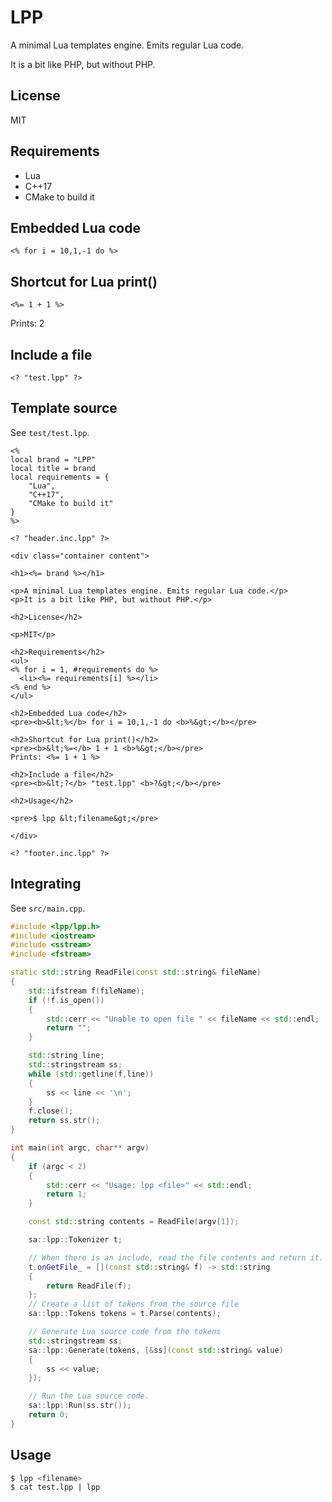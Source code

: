 # LPP

A minimal Lua templates engine. Emits regular Lua code.

It is a bit like PHP, but without PHP.

## License

MIT

## Requirements

* Lua
* C++17
* CMake to build it

## Embedded Lua code

~~~
<% for i = 10,1,-1 do %>
~~~

## Shortcut for Lua print()

~~~
<%= 1 + 1 %>
~~~

Prints: 2

## Include a file

~~~
<? "test.lpp" ?>
~~~

## Template source

See `test/test.lpp`.

~~~
<%
local brand = "LPP"
local title = brand
local requirements = {
	"Lua",
	"C++17",
	"CMake to build it"
}
%>

<? "header.inc.lpp" ?>

<div class="container content">

<h1><%= brand %></h1>

<p>A minimal Lua templates engine. Emits regular Lua code.</p>
<p>It is a bit like PHP, but without PHP.</p>

<h2>License</h2>

<p>MIT</p>

<h2>Requirements</h2>
<ul>
<% for i = 1, #requirements do %>
  <li><%= requirements[i] %></li>
<% end %>
</ul>

<h2>Embedded Lua code</h2>
<pre><b>&lt;%</b> for i = 10,1,-1 do <b>%&gt;</b></pre>

<h2>Shortcut for Lua print()</h2>
<pre><b>&lt;%=</b> 1 + 1 <b>%&gt;</b></pre>
Prints: <%= 1 + 1 %>

<h2>Include a file</h2>
<pre><b>&lt;?</b> "test.lpp" <b>?&gt;</b></pre>

<h2>Usage</h2>

<pre>$ lpp &lt;filename&gt;</pre>

</div>

<? "footer.inc.lpp" ?>
~~~

## Integrating

See `src/main.cpp`.

~~~cpp
#include <lpp/lpp.h>
#include <iostream>
#include <sstream>
#include <fstream>

static std::string ReadFile(const std::string& fileName)
{
    std::ifstream f(fileName);
    if (!f.is_open())
    {
        std::cerr << "Unable to open file " << fileName << std::endl;
        return "";
    }

    std::string line;
    std::stringstream ss;
    while (std::getline(f,line))
    {
        ss << line << '\n';
    }
    f.close();
    return ss.str();
}

int main(int argc, char** argv)
{
    if (argc < 2)
    {
        std::cerr << "Usage: lpp <file>" << std::endl;
        return 1;
    }

    const std::string contents = ReadFile(argv[1]);

    sa::lpp::Tokenizer t;

    // When there is an include, read the file contents and return it.
    t.onGetFile_ = [](const std::string& f) -> std::string
    {
        return ReadFile(f);
    };    
    // Create a list of tokens from the source file
    sa::lpp::Tokens tokens = t.Parse(contents);

    // Generate Lua source code from the tokens
    std::stringstream ss;
    sa::lpp::Generate(tokens, [&ss](const std::string& value)
    {
        ss << value;
    });

    // Run the Lua source code.
    sa::lpp::Run(ss.str());
    return 0;
}
~~~

## Usage

~~~sh
$ lpp <filename>
$ cat test.lpp | lpp
~~~
